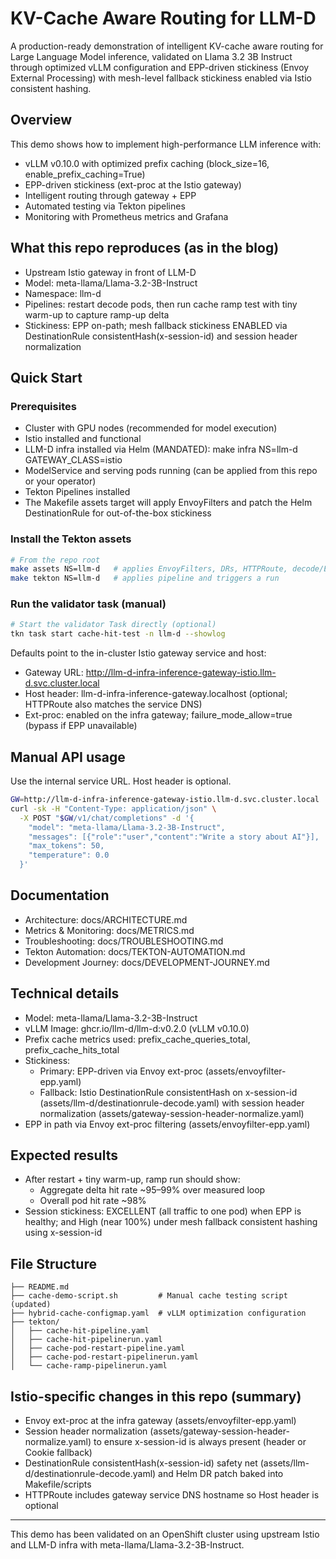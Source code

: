 # KV-Cache Aware Routing for LLM-D

A production-ready demonstration of intelligent KV-cache aware routing for Large Language Model inference, validated on Llama 3.2 3B Instruct through optimized vLLM configuration and EPP-driven stickiness (Envoy External Processing) with mesh-level fallback stickiness enabled via Istio consistent hashing.

## Overview

This demo shows how to implement high-performance LLM inference with:

- vLLM v0.10.0 with optimized prefix caching (block_size=16, enable_prefix_caching=True)
- EPP-driven stickiness (ext-proc at the Istio gateway)
- Intelligent routing through gateway + EPP
- Automated testing via Tekton pipelines
- Monitoring with Prometheus metrics and Grafana

## What this repo reproduces (as in the blog)

- Upstream Istio gateway in front of LLM-D
- Model: meta-llama/Llama-3.2-3B-Instruct
- Namespace: llm-d
- Pipelines: restart decode pods, then run cache ramp test with tiny warm-up to capture ramp-up delta
- Stickiness: EPP on-path; mesh fallback stickiness ENABLED via DestinationRule consistentHash(x-session-id) and session header normalization

## Quick Start

### Prerequisites

- Cluster with GPU nodes (recommended for model execution)
- Istio installed and functional
- LLM-D infra installed via Helm (MANDATED): make infra NS=llm-d GATEWAY_CLASS=istio
- ModelService and serving pods running (can be applied from this repo or your operator)
- Tekton Pipelines installed
- The Makefile assets target will apply EnvoyFilters and patch the Helm DestinationRule for out-of-the-box stickiness

### Install the Tekton assets

```bash
# From the repo root
make assets NS=llm-d   # applies EnvoyFilters, DRs, HTTPRoute, decode/EPP
make tekton NS=llm-d   # applies pipeline and triggers a run
```

### Run the validator task (manual)

```bash
# Start the validator Task directly (optional)
tkn task start cache-hit-test -n llm-d --showlog
```

Defaults point to the in-cluster Istio gateway service and host:
- Gateway URL: http://llm-d-infra-inference-gateway-istio.llm-d.svc.cluster.local
- Host header: llm-d-infra-inference-gateway.localhost (optional; HTTPRoute also matches the service DNS)
- Ext-proc: enabled on the infra gateway; failure_mode_allow=true (bypass if EPP unavailable)

## Manual API usage

Use the internal service URL. Host header is optional.

```bash
GW=http://llm-d-infra-inference-gateway-istio.llm-d.svc.cluster.local
curl -sk -H "Content-Type: application/json" \
  -X POST "$GW/v1/chat/completions" -d '{
    "model": "meta-llama/Llama-3.2-3B-Instruct",
    "messages": [{"role":"user","content":"Write a story about AI"}],
    "max_tokens": 50,
    "temperature": 0.0
  }'
```

## Documentation

- Architecture: docs/ARCHITECTURE.md
- Metrics & Monitoring: docs/METRICS.md
- Troubleshooting: docs/TROUBLESHOOTING.md
- Tekton Automation: docs/TEKTON-AUTOMATION.md
- Development Journey: docs/DEVELOPMENT-JOURNEY.md

## Technical details

- Model: meta-llama/Llama-3.2-3B-Instruct
- vLLM Image: ghcr.io/llm-d/llm-d:v0.2.0 (vLLM v0.10.0)
- Prefix cache metrics used: prefix_cache_queries_total, prefix_cache_hits_total
- Stickiness:
  - Primary: EPP-driven via Envoy ext-proc (assets/envoyfilter-epp.yaml)
  - Fallback: Istio DestinationRule consistentHash on x-session-id (assets/llm-d/destinationrule-decode.yaml) with session header normalization (assets/gateway-session-header-normalize.yaml)
- EPP in path via Envoy ext-proc filtering (assets/envoyfilter-epp.yaml)

## Expected results

- After restart + tiny warm-up, ramp run should show:
  - Aggregate delta hit rate ~95–99% over measured loop
  - Overall pod hit rate ~98%
- Session stickiness: EXCELLENT (all traffic to one pod) when EPP is healthy; and High (near 100%) under mesh fallback consistent hashing using x-session-id

## File Structure

```
├── README.md
├── cache-demo-script.sh         # Manual cache testing script (updated)
├── hybrid-cache-configmap.yaml  # vLLM optimization configuration
├── tekton/
│   ├── cache-hit-pipeline.yaml
│   ├── cache-hit-pipelinerun.yaml
│   ├── cache-pod-restart-pipeline.yaml
│   ├── cache-pod-restart-pipelinerun.yaml
│   └── cache-ramp-pipelinerun.yaml
```

## Istio-specific changes in this repo (summary)

- Envoy ext-proc at the infra gateway (assets/envoyfilter-epp.yaml)
- Session header normalization (assets/gateway-session-header-normalize.yaml) to ensure x-session-id is always present (header or Cookie fallback)
- DestinationRule consistentHash(x-session-id) safety net (assets/llm-d/destinationrule-decode.yaml) and Helm DR patch baked into Makefile/scripts
- HTTPRoute includes gateway service DNS hostname so Host header is optional

---

This demo has been validated on an OpenShift cluster using upstream Istio and LLM-D infra with meta-llama/Llama-3.2-3B-Instruct.
